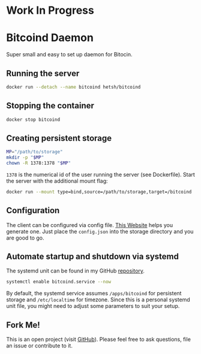 # Work In Progress

# Bitcoind Daemon
Super small and easy to set up daemon for Bitocin.

## Running the server
```bash
docker run --detach --name bitcoind hetsh/bitcoind
```

## Stopping the container
```bash
docker stop bitcoind
```

## Creating persistent storage
```bash
MP="/path/to/storage"
mkdir -p "$MP"
chown -R 1378:1378 "$MP"
```
`1378` is the numerical id of the user running the server (see Dockerfile).
Start the server with the additional mount flag:
```bash
docker run --mount type=bind,source=/path/to/storage,target=/bitcoind ...
```

## Configuration
The client can be configured via config file.
[This Website](https://bitcoind.com/wizard) helps you generate one.
Just place the `config.json` into the storage directory and you are good to go.

## Automate startup and shutdown via systemd
The systemd unit can be found in my GitHub [repository](https://github.com/Hetsh/docker-bitcoind).
```bash
systemctl enable bitcoind.service --now
```
By default, the systemd service assumes `/apps/bitcoind` for persistent storage and `/etc/localtime` for timezone.
Since this is a personal systemd unit file, you might need to adjust some parameters to suit your setup.

## Fork Me!
This is an open project (visit [GitHub](https://github.com/Hetsh/docker-bitcoind)).
Please feel free to ask questions, file an issue or contribute to it.